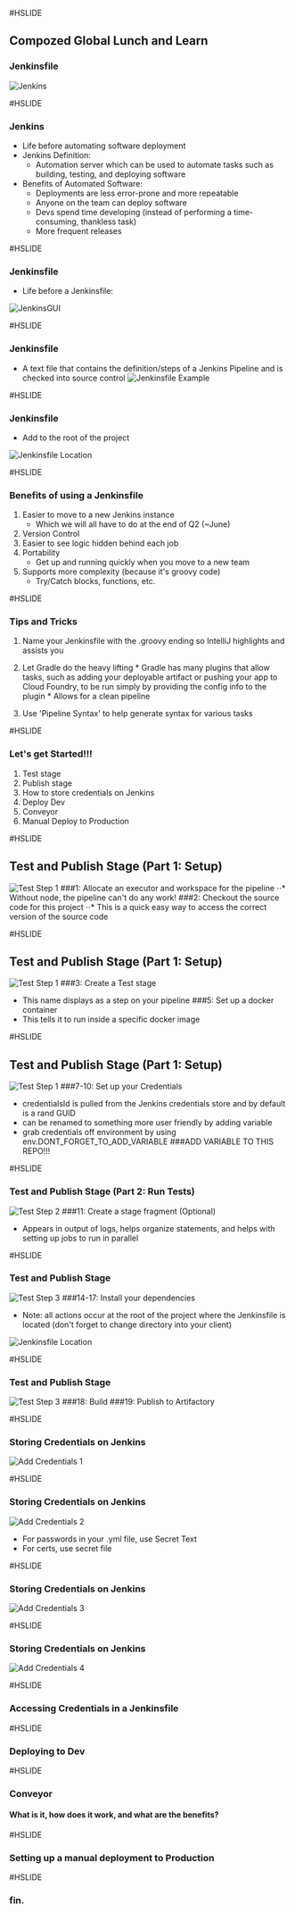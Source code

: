 #HSLIDE
## Compozed Global Lunch and Learn
### Jenkinsfile

![Jenkins](pics/jenkins.jpg)

#HSLIDE
### Jenkins
  * Life before automating software deployment
  * Jenkins Definition:
    * Automation server which can be used to automate tasks such as building, testing, and deploying software
  * Benefits of Automated Software:
    * Deployments are less error-prone and more repeatable
    * Anyone on the team can deploy software
    * Devs spend time developing (instead of performing a time-consuming, thankless task)
    * More frequent releases 

#HSLIDE
### Jenkinsfile
  * Life before a Jenkinsfile:

![JenkinsGUI](pics/lifeBeforeJenkinsfile.jpg)

#HSLIDE
### Jenkinsfile
  * A text file that contains the definition/steps of a Jenkins Pipeline and is checked into source control
![Jenkinsfile Example](pics/JenkinsfileExample.jpg)

#HSLIDE
### Jenkinsfile
  * Add to the root of the project

![Jenkinsfile Location](pics/Where_is_a_jenkinsfile.jpg)

#HSLIDE
### Benefits of using a Jenkinsfile
 1. Easier to move to a new Jenkins instance
    * Which we will all have to do at the end of Q2 (~June)
 2. Version Control    
 3. Easier to see logic hidden behind each job
 4. Portability
    * Get up and running quickly when you move to a new team
 5. Supports more complexity (because it's groovy code)
    * Try/Catch blocks, functions, etc.

#HSLIDE
### Tips and Tricks
  1. Name your Jenkinsfile with the .groovy ending so IntelliJ highlights and assists you
  2. Let Gradle do the heavy lifting
    * Gradle has many plugins that allow tasks, such as adding your deployable artifact or pushing your app to Cloud Foundry, to be run simply by providing the config info to the plugin
    * Allows for a clean pipeline

  3. Use 'Pipeline Syntax' to help generate syntax for various tasks

#HSLIDE
### Let's get Started!!!
  1. Test stage
  2. Publish stage
  3. How to store credentials on Jenkins
  4. Deploy Dev
  5. Conveyor
  6. Manual Deploy to Production

#HSLIDE
## Test and Publish Stage (Part 1: Setup)
![Test Step 1](pics/TestStep1.jpg)
###1: Allocate an executor and workspace for the pipeline
⋅⋅* Without node, the pipeline can't do any work!
###2: Checkout the source code for this project
⋅⋅* This is a quick easy way to access the correct version of the source code
  
#HSLIDE
## Test and Publish Stage (Part 1: Setup)
![Test Step 1](pics/TestStep1.jpg)
###3: Create a Test stage
  * This name displays as a step on your pipeline
###5: Set up a docker container 
  * This tells it to run inside a specific docker image

#HSLIDE
## Test and Publish Stage (Part 1: Setup)
![Test Step 1](pics/TestStep1.jpg)
###7-10: Set up your Credentials
  * credentialsId is pulled from the Jenkins credentials store and by default is a rand GUID
  * can be renamed to something more user friendly by adding variable
  * grab credentials off environment by using env.DONT_FORGET_TO_ADD_VARIABLE
###ADD VARIABLE TO THIS REPO!!!    

#HSLIDE
### Test and Publish Stage (Part 2: Run Tests)
![Test Step 2](pics/TestStep2.jpg)
###11: Create a stage fragment (Optional)
  * Appears in output of logs, helps organize statements, and helps with setting up jobs to run in parallel


#HSLIDE
### Test and Publish Stage
![Test Step 3](pics/TestStep3.jpg)
###14-17: Install your dependencies
  * Note: all actions occur at the root of the project where the Jenkinsfile is located (don't forget to change directory into your client)

![Jenkinsfile Location](pics/Where_is_a_jenkinsfile.jpg)  

#HSLIDE
### Test and Publish Stage
![Test Step 3](pics/TestStep3.jpg)
###18: Build
###19: Publish to Artifactory


#HSLIDE
### Storing Credentials on Jenkins
![Add Credentials 1](pics/addCredentials1.jpg)


#HSLIDE
### Storing Credentials on Jenkins
![Add Credentials 2](pics/addCredentials2.jpg)
  * For passwords in your .yml file, use Secret Text
  * For certs, use secret file 

#HSLIDE
### Storing Credentials on Jenkins
![Add Credentials 3](pics/addCredentials3.jpg)



#HSLIDE
### Storing Credentials on Jenkins
![Add Credentials 4](pics/addCredentials4.jpg)

#HSLIDE
### Accessing Credentials in a Jenkinsfile


#HSLIDE
### Deploying to Dev

#HSLIDE
### Conveyor
#### What is it, how does it work, and what are the benefits?


#HSLIDE
### Setting up a manual deployment to Production

#HSLIDE
### fin.
